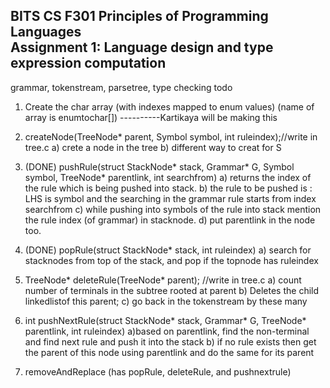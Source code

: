 ## BITS CS F301 Principles of Programming Languages <br> Assignment 1: Language design and type expression computation
grammar, tokenstream, parsetree, type checking
todo
1. Create the char array (with indexes mapped to enum values) (name of array is enumtochar[])
----------Kartikaya will be making this
2. createNode(TreeNode* parent, Symbol symbol, int ruleindex);//write in tree.c
a) crete a node in the tree
b) different way to creat for S

3. (DONE) pushRule(struct StackNode* stack, Grammar* G, Symbol symbol, TreeNode* parentlink, int searchfrom)
    a) returns the index of the rule which is being pushed into stack.
    b) the rule to be pushed is : LHS is symbol and the searching in the grammar
    rule starts from index searchfrom
    c) while pushing into symbols of the rule into stack
        mention the rule index (of grammar) in stacknode. 
    d) put parentlink in the node too.
4. (DONE) popRule(struct StackNode* stack, int ruleindex)
    a) search for stacknodes from top of the stack, and pop if the topnode has ruleindex 
5. TreeNode* deleteRule(TreeNode* parent); //write in tree.c
    a) count number of terminals in the subtree rooted at parent
    b) Deletes the child linkedlistof this parent;
    c) go back in the tokenstream by these many
6. int pushNextRule(struct StackNode* stack, Grammar* G, TreeNode* parentlink, int ruleindex)
    a)based on parentlink, find the non-terminal and find next rule and push it into the stack
    b) if no rule exists then get the parent of this node using parentlink and do the same for its parent

7. removeAndReplace (has popRule, deleteRule, and pushnextrule)

